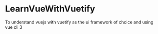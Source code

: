 # LearnVueWithVuetify
To understand vuejs with vuetify as the ui framework of choice and using vue cli 3

